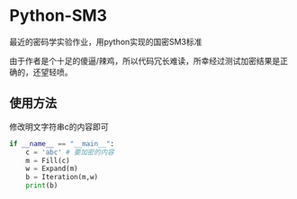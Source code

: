 # Python-SM3
最近的密码学实验作业，用python实现的国密SM3标准

由于作者是个十足的傻逼/辣鸡，所以代码冗长难读，所幸经过测试加密结果是正确的，还望轻喷。

## 使用方法

修改明文字符串c的内容即可

```python
if __name__ == "__main__":
    c = 'abc' # 要加密的内容
    m = Fill(c)
    w = Expand(m)
    b = Iteration(m,w)
    print(b)
```

